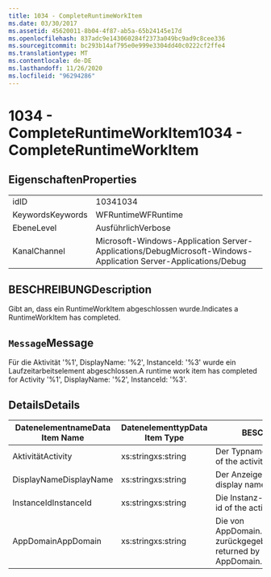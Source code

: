 ```yaml
---
title: 1034 - CompleteRuntimeWorkItem
ms.date: 03/30/2017
ms.assetid: 45620011-8b04-4f87-ab5a-65b24145e17d
ms.openlocfilehash: 837adc9e143060284f2373a049bc9ad9c8cee336
ms.sourcegitcommit: bc293b14af795e0e999e3304dd40c0222cf2ffe4
ms.translationtype: MT
ms.contentlocale: de-DE
ms.lasthandoff: 11/26/2020
ms.locfileid: "96294286"
---
```

# <a name="1034---completeruntimeworkitem"></a><span data-ttu-id="d5419-102">1034 - CompleteRuntimeWorkItem</span><span class="sxs-lookup"><span data-stu-id="d5419-102">1034 - CompleteRuntimeWorkItem</span></span>

## <a name="properties"></a><span data-ttu-id="d5419-103">Eigenschaften</span><span class="sxs-lookup"><span data-stu-id="d5419-103">Properties</span></span>  
  
|||  
|-|-|  
|<span data-ttu-id="d5419-104">id</span><span class="sxs-lookup"><span data-stu-id="d5419-104">ID</span></span>|<span data-ttu-id="d5419-105">1034</span><span class="sxs-lookup"><span data-stu-id="d5419-105">1034</span></span>|  
|<span data-ttu-id="d5419-106">Keywords</span><span class="sxs-lookup"><span data-stu-id="d5419-106">Keywords</span></span>|<span data-ttu-id="d5419-107">WFRuntime</span><span class="sxs-lookup"><span data-stu-id="d5419-107">WFRuntime</span></span>|  
|<span data-ttu-id="d5419-108">Ebene</span><span class="sxs-lookup"><span data-stu-id="d5419-108">Level</span></span>|<span data-ttu-id="d5419-109">Ausführlich</span><span class="sxs-lookup"><span data-stu-id="d5419-109">Verbose</span></span>|  
|<span data-ttu-id="d5419-110">Kanal</span><span class="sxs-lookup"><span data-stu-id="d5419-110">Channel</span></span>|<span data-ttu-id="d5419-111">Microsoft-Windows-Application Server-Applications/Debug</span><span class="sxs-lookup"><span data-stu-id="d5419-111">Microsoft-Windows-Application Server-Applications/Debug</span></span>|  
  
## <a name="description"></a><span data-ttu-id="d5419-112">BESCHREIBUNG</span><span class="sxs-lookup"><span data-stu-id="d5419-112">Description</span></span>  

 <span data-ttu-id="d5419-113">Gibt an, dass ein RuntimeWorkItem abgeschlossen wurde.</span><span class="sxs-lookup"><span data-stu-id="d5419-113">Indicates a RuntimeWorkItem has completed.</span></span>  
  
## <a name="message"></a><span data-ttu-id="d5419-114">`Message`</span><span class="sxs-lookup"><span data-stu-id="d5419-114">Message</span></span>  

 <span data-ttu-id="d5419-115">Für die Aktivität '%1', DisplayName: '%2', InstanceId: '%3' wurde ein Laufzeitarbeitselement abgeschlossen.</span><span class="sxs-lookup"><span data-stu-id="d5419-115">A runtime work item has completed for Activity '%1', DisplayName: '%2', InstanceId: '%3'.</span></span>  
  
## <a name="details"></a><span data-ttu-id="d5419-116">Details</span><span class="sxs-lookup"><span data-stu-id="d5419-116">Details</span></span>  
  
|<span data-ttu-id="d5419-117">Datenelementname</span><span class="sxs-lookup"><span data-stu-id="d5419-117">Data Item Name</span></span>|<span data-ttu-id="d5419-118">Datenelementtyp</span><span class="sxs-lookup"><span data-stu-id="d5419-118">Data Item Type</span></span>|<span data-ttu-id="d5419-119">BESCHREIBUNG</span><span class="sxs-lookup"><span data-stu-id="d5419-119">Description</span></span>|  
|--------------------|--------------------|-----------------|  
|<span data-ttu-id="d5419-120">Aktivität</span><span class="sxs-lookup"><span data-stu-id="d5419-120">Activity</span></span>|<span data-ttu-id="d5419-121">xs:string</span><span class="sxs-lookup"><span data-stu-id="d5419-121">xs:string</span></span>|<span data-ttu-id="d5419-122">Der Typname der Aktivität.</span><span class="sxs-lookup"><span data-stu-id="d5419-122">The type name of the activity.</span></span>|  
|<span data-ttu-id="d5419-123">DisplayName</span><span class="sxs-lookup"><span data-stu-id="d5419-123">DisplayName</span></span>|<span data-ttu-id="d5419-124">xs:string</span><span class="sxs-lookup"><span data-stu-id="d5419-124">xs:string</span></span>|<span data-ttu-id="d5419-125">Der Anzeigename der Aktivität.</span><span class="sxs-lookup"><span data-stu-id="d5419-125">The display name of the activity.</span></span>|  
|<span data-ttu-id="d5419-126">InstanceId</span><span class="sxs-lookup"><span data-stu-id="d5419-126">InstanceId</span></span>|<span data-ttu-id="d5419-127">xs:string</span><span class="sxs-lookup"><span data-stu-id="d5419-127">xs:string</span></span>|<span data-ttu-id="d5419-128">Die Instanz-ID der Aktivität.</span><span class="sxs-lookup"><span data-stu-id="d5419-128">The instance id of the activity.</span></span>|  
|<span data-ttu-id="d5419-129">AppDomain</span><span class="sxs-lookup"><span data-stu-id="d5419-129">AppDomain</span></span>|<span data-ttu-id="d5419-130">xs:string</span><span class="sxs-lookup"><span data-stu-id="d5419-130">xs:string</span></span>|<span data-ttu-id="d5419-131">Die von AppDomain.CurrentDomain.FriendlyName zurückgegebene Zeichenfolge.</span><span class="sxs-lookup"><span data-stu-id="d5419-131">The string returned by AppDomain.CurrentDomain.FriendlyName.</span></span>|
